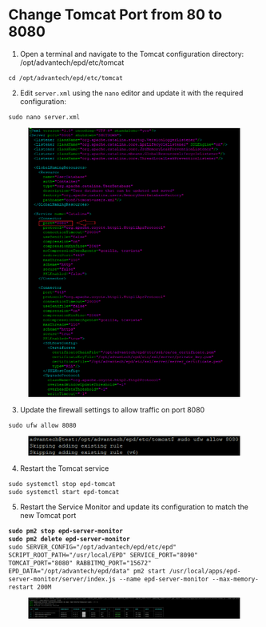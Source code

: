 # Change Tomcat Port from 80 to 8080

1. Open a terminal and navigate to the Tomcat configuration directory: /opt/advantech/epd/etc/tomcat

```
cd /opt/advantech/epd/etc/tomcat
```

2. Edit `server.xml` using the `nano` editor and update it with the required configuration:

```
sudo nano server.xml
```

<figure><img src="../../../.gitbook/assets/未命名 (1).png" alt=""><figcaption></figcaption></figure>

3. Update the firewall settings to allow traffic on port 8080

```
sudo ufw allow 8080
```

<div align="left"><figure><img src="../../../.gitbook/assets/image (456).png" alt=""><figcaption></figcaption></figure></div>

4. Restart the Tomcat service

```
sudo systemctl stop epd-tomcat
sudo systemctl start epd-tomcat
```

5. Restart the Service Monitor and update its configuration to match the new Tomcat port

<pre><code><strong>sudo pm2 stop epd-server-monitor
</strong><strong>sudo pm2 delete epd-server-monitor
</strong>sudo SERVER_CONFIG="/opt/advantech/epd/etc/epd" SCRIPT_ROOT_PATH="/usr/local/EPD" SERVICE_PORT="8090" TOMCAT_PORT="8080" RABBITMQ_PORT="15672" EPD_DATA="/opt/advantech/epd/data" pm2 start /usr/local/apps/epd-server-monitor/server/index.js --name epd-server-monitor --max-memory-restart 200M
</code></pre>

<figure><img src="../../../.gitbook/assets/image (457).png" alt=""><figcaption></figcaption></figure>
